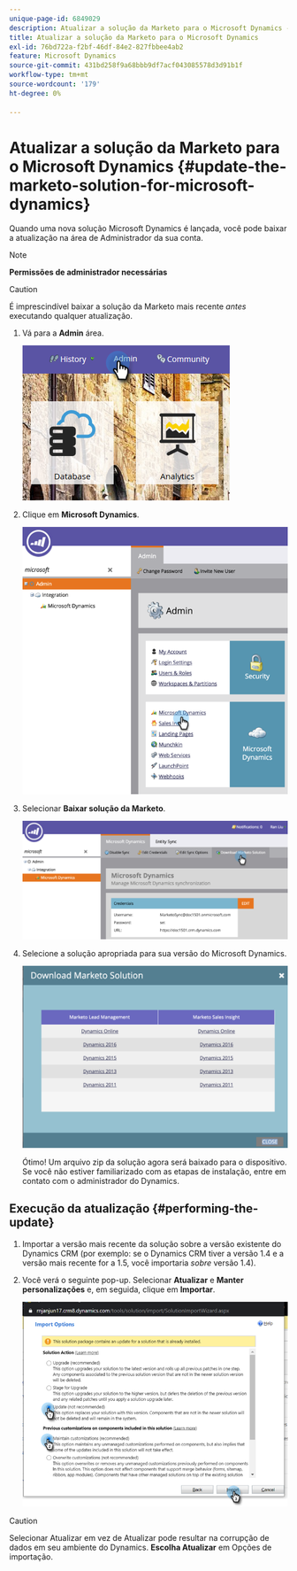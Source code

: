 ```yaml
---
unique-page-id: 6849029
description: Atualizar a solução da Marketo para o Microsoft Dynamics - Documentação do Marketo - Documentação do produto
title: Atualizar a solução da Marketo para o Microsoft Dynamics
exl-id: 76bd722a-f2bf-46df-84e2-827fbbee4ab2
feature: Microsoft Dynamics
source-git-commit: 431bd258f9a68bbb9df7acf043085578d3d91b1f
workflow-type: tm+mt
source-wordcount: '179'
ht-degree: 0%

---
```


# Atualizar a solução da Marketo para o Microsoft Dynamics {#update-the-marketo-solution-for-microsoft-dynamics}

Quando uma nova solução Microsoft Dynamics é lançada, você pode baixar a atualização na área de Administrador da sua conta.

>[!NOTE]
>
>**Permissões de administrador necessárias**

>[!CAUTION]
>
>É imprescindível baixar a solução da Marketo mais recente _antes_ executando qualquer atualização.

1. Vá para a **Admin** área.

   ![](assets/admin.png)

1. Clique em **Microsoft Dynamics**.

   ![](assets/image2015-3-16-10-3a51-3a25.png)

1. Selecionar **Baixar solução da Marketo**.

   ![](assets/image2015-3-16-10-3a52-3a1.png)

1. Selecione a solução apropriada para sua versão do Microsoft Dynamics.

   ![](assets/msd-online.png)

   Ótimo! Um arquivo zip da solução agora será baixado para o dispositivo. Se você não estiver familiarizado com as etapas de instalação, entre em contato com o administrador do Dynamics.

## Execução da atualização {#performing-the-update}

1. Importar a versão mais recente da solução sobre a versão existente do Dynamics CRM (por exemplo: se o Dynamics CRM tiver a versão 1.4 e a versão mais recente for a 1.5, você importaria _sobre_ versão 1.4).

1. Você verá o seguinte pop-up. Selecionar **Atualizar** e **Manter personalizações** e, em seguida, clique em **Importar**.

   ![](assets/update-the-marketo-solution-for-microsoft-dynamics-5.png)

>[!CAUTION]
>
>Selecionar Atualizar em vez de Atualizar pode resultar na corrupção de dados em seu ambiente do Dynamics. **Escolha Atualizar** em Opções de importação.
